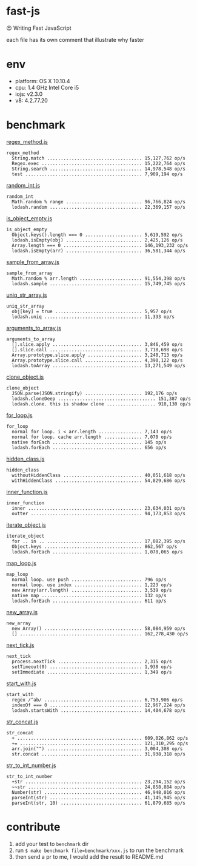 # fast-js

:heart_eyes: Writing Fast JavaScript

each file has its own comment that illustrate why faster

# env

* platform: OS X 10.10.4
* cpu: 1.4 GHz Intel Core i5
* iojs: v2.3.0
* v8: 4.2.77.20

# benchmark

[regex_method.js](benchmark/regex_method.js)

```
regex_method
  String.match ................................... 15,127,762 op/s
  Regex.exec ..................................... 15,222,764 op/s
  String.search .................................. 14,978,548 op/s
  test ........................................... 7,909,194 op/s
```

[random_int.js](benchmark/random_int.js)

```
random_int
  Math.random % range ............................ 96,766,824 op/s
  lodash.random .................................. 22,369,157 op/s
```

[is_object_empty.js](benchmark/is_object_empty.js)

```
is_object_empty
  Object.keys().length === 0 ..................... 5,619,592 op/s
  lodash.isEmpty(obj) ............................ 2,425,126 op/s
  Array.length === 0 ............................. 146,193,232 op/s
  lodash.isEmpty(arr) ............................ 36,581,344 op/s
```

[sample_from_array.js](benchmark/sample_from_array.js)

```
sample_from_array
  Math.random % arr.length ....................... 91,554,398 op/s
  lodash.sample .................................. 15,749,745 op/s
```

[uniq_str_array.js](benchmark/uniq_str_array.js)

```
uniq_str_array
  obj[key] = true ................................ 5,957 op/s
  lodash.uniq .................................... 11,333 op/s
```

[arguments_to_array.js](benchmark/arguments_to_array.js)

```
arguments_to_array
  [].slice.apply ................................. 3,846,459 op/s
  [].slice.call .................................. 3,718,698 op/s
  Array.prototype.slice.apply .................... 3,240,713 op/s
  Array.prototype.slice.call ..................... 4,390,122 op/s
  lodash.toArray ................................. 13,271,549 op/s
```

[clone_object.js](benchmark/clone_object.js)

```
clone_object
  JSON.parse(JSON.stringify) ..................... 192,176 op/s
  lodash.cloneDeep .................................... 151,387 op/s
  lodash.clone. this is shadow clone .................. 918,130 op/s
```

[for_loop.js](benchmark/for_loop.js)

```
for_loop
  normal for loop. i < arr.length ................ 7,143 op/s
  normal for loop. cache arr.length .............. 7,070 op/s
  native forEach ................................. 145 op/s
  lodash.forEach ................................. 656 op/s
```

[hidden_class.js](benchmark/hidden_class.js)

```
hidden_class
  withoutHiddenClass ............................. 40,051,618 op/s
  withHiddenClass ................................ 54,829,686 op/s
```

[inner_function.js](benchmark/inner_function.js)

```
inner_function
  inner .......................................... 23,634,031 op/s
  outter ......................................... 94,173,853 op/s
```

[iterate_object.js](benchmark/iterate_object.js)

```
iterate_object
  for .. in .. ................................... 17,082,395 op/s
  Object.keys .................................... 862,567 op/s
  lodash.forEach ................................. 1,078,065 op/s
```

[map_loop.js](benchmark/map_loop.js)

```
map_loop
  normal loop. use push .......................... 796 op/s
  normal loop. use index ......................... 1,223 op/s
  new Array(arr.length) .......................... 3,539 op/s
  native map ..................................... 132 op/s
  lodash.forEach ................................. 611 op/s
```

[new_array.js](benchmark/new_array.js)

```
new_array
  new Array() .................................... 58,084,959 op/s
  [] ............................................. 162,278,430 op/s
```

[next_tick.js](benchmark/next_tick.js)

```
next_tick
  process.nextTick ............................... 2,315 op/s
  setTimeout(0) .................................. 1,938 op/s
  setImmediate ................................... 1,349 op/s
```

[start_with.js](benchmark/start_with.js)

```
start_with
  regex /^ab/ .................................... 6,753,906 op/s
  indexOf === 0 .................................. 12,967,224 op/s
  lodash.startsWith .............................. 14,404,678 op/s
```

[str_concat.js](benchmark/str_concat.js)

```
str_concat
  + .............................................. 609,026,862 op/s
  += ............................................. 121,310,295 op/s
  arr.join("") ................................... 3,004,308 op/s
  str.concat ..................................... 31,938,318 op/s
```

[str_to_int_number.js](benchmark/str_to_int_number.js)

```
str_to_int_number
  +str ........................................... 23,294,152 op/s
  ~~str .......................................... 24,858,884 op/s
  Number(str) .................................... 46,948,016 op/s
  parseInt(str) .................................. 41,145,945 op/s
  parseInt(str, 10) .............................. 61,879,685 op/s
```

# contribute

1. add your test to `benchmark` dir
1. run `$ make benchmark file=benchmark/xxx.js` to run the benchmark
1. then send a pr to me, I would add the result to README.md
